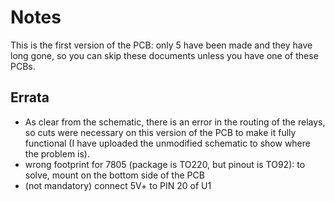 # Notes

This is the first version of the PCB: only 5 have been made and they have long gone, so you can skip these documents unless you have one of these PCBs.

## Errata 

- As clear from the schematic, there is an error in the routing of the relays, so cuts were necessary on this version of the PCB to make it fully functional (I have uploaded the unmodified schematic to show where the problem is).
- wrong footprint for 7805 (package is TO220, but pinout is TO92): to solve, mount on the bottom side of the PCB
- (not mandatory) connect 5V+ to PIN 20 of U1
